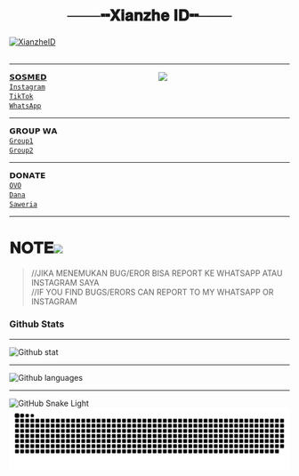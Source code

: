 <h1 align="center">───╍𝐗𝐢𝐚𝐧𝐳𝐡𝐞 𝐈𝐃╍───</h1>
<a href="https://github.com/Xianzhe-ID"><img src="https://telegra.ph/file/b9d4ad7ec95a43e289eac.jpg" width="1000" align="center" alt="XianzheID"></a>
</br>
</br>
<div><hr>
<a href="https://github.com/xianzhe-id"><img src="https://i.imgur.com/MYiQwIn.gif" width="236" align="right">
<div>

𝗦𝗢𝗦𝗠𝗘𝗗<br>
<a href="https://instagram.com/xianzhe_xx/">```Instagram```</a> <br>
<a href="https://tiktok.com/xianzhe.id/">```TikTok```</a> <br>
<a href="https://wa.me/6285326781097?text=Hi">```WhatsApp```</a><hr>
𝗚𝗥𝗢𝗨𝗣 𝗪𝗔<br>
<a href="https://chat.whatsapp.com/HP5Pbp9MT0eIaC5lfJgw9A">```Group1```</a> <br>
<a href="https://chat.whatsapp.com/Fia1wnVRtJKGlqFiHfiAA8">```Group2```</a> <br><hr>
𝗗𝗢𝗡𝗔𝗧𝗘<br>
<a href="https://iili.io/Dj2K2n.jpg">```OVO```</a><br>
<a href="https://iili.io/Dj2f7s.png">```Dana```</a><br>
<a href="https://saweria.co/xianzhe">```Saweria```</a><hr>


<h1>𝐍𝐎𝐓𝐄<img src="https://raw.githubusercontent.com/innng/innng/master/assets/kyubey.gif" width="55"></h1>
<blockquote>
//JIKA MENEMUKAN BUG/EROR BISA REPORT KE WHATSAPP ATAU INSTAGRAM SAYA<br>
//IF YOU FIND BUGS/ERORS CAN REPORT TO MY WHATSAPP OR INSTAGRAM</h6>
</blockquote>
 
### Github Stats 
<hr>

![Github stat](https://github-readme-stats.vercel.app/api?username=Xianzhe-ID&theme=midnight-purple&show_icons=true) 

<hr>

![Github languages](https://github-readme-stats.vercel.app/api/top-langs/?username=Xianzhe-ID&theme=tokyonight)

<hr>

![GitHub Snake Light](github-snake.svg#gh-light-mode-only)
![GitHub Snake dark](https://github.com/Platane/snk/raw/output/github-contribution-grid-snake.svg#gh-dark-mode-only)
